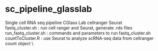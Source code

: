# sc_pipeline_glasslab
Single cell RNA seq pipeline CGlass Lab cellranger Seurat \
fastq_cluster.sh : run cell ranger and Seurat, generate .rds files \
run_fastq_cluster.sh : commands and parameters to run fastq_cluster.sh \
countToCluster.R : use Seurat to analyze scRNA-seq data from cellranger count object \ 
